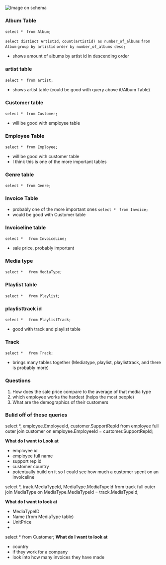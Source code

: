 ![Image on schema](https://lh7-rt.googleusercontent.com/docsz/AD_4nXcPLnvrhvqHqRHo2cleRh0l09_0benSZpSAFBC6Pg-nwFEUNOiOmx-0JuSWc5pp_4xub5bOVbIp3wmN08z1dELXogRSkQ9Rf5s2BwDuhlnTGXdB6_DjF6GIrXxyX3phIv7b7L2V?key=lXni6_mNz9qqCZ7Kjudz-HpJ)

### Album Table
`select * `
`from Album;`

`select distinct ArtistId,`
`count(artistid) as number_of_albums`
`from Album`
`group by artistid`
`order by number_of_albums desc;`
- shows amount of albums by artist id in descending order

### artist table
`select * `
`from artist;`
- shows artist table (could be good with query above it/Album Table)

### Customer table
`select * `
`from Customer;`
- will be good with employee table

### Employee Table
`select * `
`from Employee;`
- will be good with customer table
- I think this is one of the more important tables

### Genre table
`select * `
`from Genre;`

### Invoice Table
- probably one of the more important ones
`select * `
`from Invoice; `
- would be good with Customer table


### Invoiceline table
`select *  `
`from InvoiceLine;`
- sale price, probably important 


### Media type
`select *  `
`from MediaType;`


### Playlist table
`select *  `
`from Playlist;`

### playlisttrack id
`select *  `
`from PlaylistTrack;`
- good with track and playlist table

### Track
`select *  `
`from Track;`
- brings many tables together (Mediatype, playlist, playlisttrack, and there is probably more)

### Questions
1. How does the sale price compare to the average of that media type
2. which employee works the hardest (helps the most people)
3. What are the demographics of their customers

### Bulid off of these queries

select *,
	employee.EmployeeId,
	customer.SupportRepId
from employee
full outer join customer on employee.EmployeeId = customer.SupportRepId;

**What do I want to Look at**
- employee id
- employee full name
- support rep id
- customer country
- potentually build on it so I could see how much a customer spent on an invoiceline


select *,
	track.MediaTypeId,
	MediaType.MediaTypeId
from track
full outer join MediaType on MediaType.MediaTypeId = track.MediaTypeId;

**What do I want to look at**
- MediaTypeID
- Name (from MediaType table)
- UnitPrice
- 

select *
from Customer;
**What do I want to look at**
- country
- if they work for a company
- look into how many invoices they have made 
